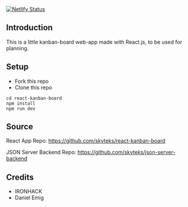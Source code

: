 [![Netlify Status](https://api.netlify.com/api/v1/badges/66fc3f54-4f88-4ccb-8ae1-8fa29a57cd9c/deploy-status)](https://app.netlify.com/sites/react-kanban-board-standalone/deploys)
## Introduction

This is a little kanban-board web-app made with React.js,
to be used for planning.

## Setup

- Fork this repo
- Clone this repo

```shell
cd react-kanban-board
npm install
npm run dev
```
## Source

React App Repo:
https://github.com/skyteks/react-kanban-board

JSON Server Backend Repo:
https://github.com/skyteks/json-server-backend


## Credits

- IRONHACK
- Daniel Emig
